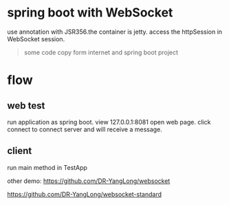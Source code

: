 # spring boot with WebSocket
use annotation with JSR356.the container is jetty.
access the httpSession in WebSocket session.

> some code copy form internet and spring boot project


# flow 

## web test
run application as spring boot.
view 127.0.0.1:8081 open web page.
click connect to connect server and will receive a message.

## client 
run main method in TestApp

other demo:
https://github.com/DR-YangLong/websocket

https://github.com/DR-YangLong/websocket-standard

